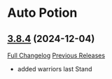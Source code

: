 # Auto Potion

## [3.8.4](https://github.com/ollidiemaus/AutoPotion/tree/3.8.4) (2024-12-04)
[Full Changelog](https://github.com/ollidiemaus/AutoPotion/compare/3.8.3...3.8.4) [Previous Releases](https://github.com/ollidiemaus/AutoPotion/releases)

- added warriors last Stand  

